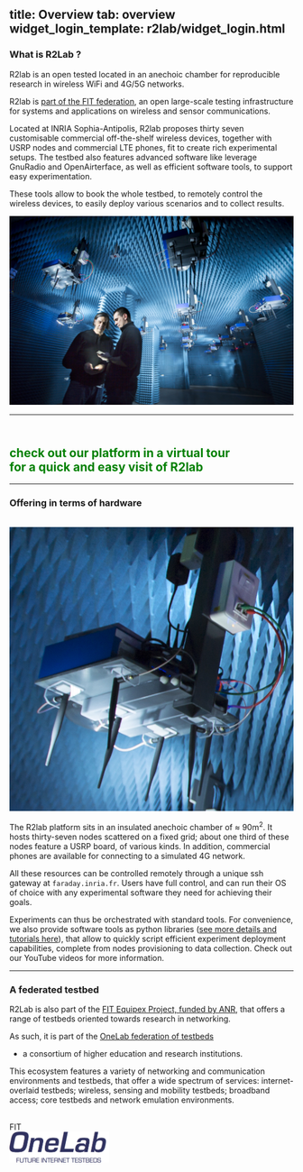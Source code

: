 title: Overview
tab: overview
widget_login_template: r2lab/widget_login.html
---

### What is R2Lab ?

<div class="row" markdown="1">
<div class="col-md-7" markdown="1">
R2lab is an open tested located in an anechoic chamber for reproducible research
in wireless WiFi and 4G/5G networks.

R2lab is [part of the FIT federation](https://www.fit-equipex.fr/testbeds),
an open large-scale testing infrastructure for systems and applications
on wireless and sensor communications.

Located at INRIA Sophia-Antipolis, R2lab proposes thirty seven
customisable commercial off-the-shelf wireless devices, together with
USRP nodes and commercial LTE phones, fit to create rich experimental
setups. The testbed also features advanced software like leverage
GnuRadio and OpenAirterface, as well as efficient software tools, to
support easy experimentation.

These tools allow to book the whole testbed, to remotely control
the wireless devices, to easily deploy various scenarios and to
collect results.
</div>

<div class="col-md-5" markdown="1">
<img src="/assets/img/overview-room.png" class="fit-width">
</div>
</div> <!-- row -->

<hr>

<h2 class="text-center" style="color:green;">
<br/>
<a href="/tour.md" style="color:green; text-decoration: none;">
check out our platform in a virtual tour<br/>
<span class="text-muted lead">for a quick and easy visit of R2lab</span><br></a>
</h2>

<hr>

### Offering in terms of hardware

<div class="row" markdown="1">

<div class="col-md-3" markdown="1">
<br>
<img src="/assets/img/overview-node.png" class="fit-width">
</div>

<div class="col-md-1" markdown="1">
</div>

<div class="col-md-8" markdown="1">

The R2lab platform sits in an insulated anechoic chamber of ≈ 90m<sup>2</sup>.
It hosts thirty-seven nodes scattered on a fixed grid; about one third of these
nodes feature a USRP board, of various kinds. In addition, commercial phones
are available for connecting to a simulated 4G network.

All these resources can be controlled remotely through a unique ssh gateway at
`faraday.inria.fr`. Users have full control, and can run their OS of choice
with any experimental software they need for achieving their goals.

Experiments can thus be orchestrated with standard tools. For convenience, we also
provide software tools as python libraries ([see more details and tutorials here](tools.md)),
that allow to quickly script efficient experiment deployment capabilities,
complete from nodes provisioning to data collection.
Check out our YouTube videos for more information.
</div>

</div> <!-- row -->

<hr>

### A federated testbed

<div class="row" markdown="1">
<div class="col-md-8" markdown="1">

R2Lab is also part of the [FIT Equipex Project, funded by ANR](https://www.fit-equipex.fr/),
that offers a range of testbeds oriented towards research in networking.

As such, it is part of the [OneLab federation of testbeds](http://onelab.eu)
- a consortium of higher education and research institutions.

This ecosystem features a variety of networking and communication environments and testbeds,
that offer a wide spectrum of services: internet-overlaid testbeds; wireless,
sensing and mobility testbeds; broadband access; core testbeds and network emulation environments.
</div>

<div class="col-md-1" markdown="1">
</div>

<div class="col-md-3" markdown="1">
<br>
<object type="image/svg+xml" data="/assets/img/fit-logo.svg" height="55">FIT</object>
<br>
<img src="/assets/img/onelab-logo.png" style="height:55px;">
<br>
</div>

</div> <!-- row -->
